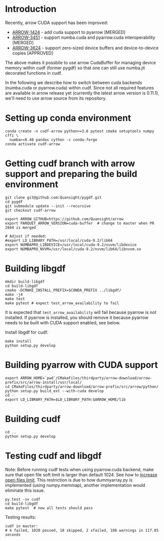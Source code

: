 # Introduction

Recently, arrow CUDA support has been improved:

+ [ARROW-1424](https://github.com/apache/arrow/pull/2536) - add cuda support to pyarrow [MERGED]
+ [ARROW-3451](https://github.com/apache/arrow/pull/2732) - support numba.cuda and pyarrow.cuda interoperability [MERGED]
+ [ARROW-3624](https://github.com/apache/arrow/pull/2844) - support zero-sized device buffers and device-to-device copies [APPROVED]

The above makes it possbile to use arrow CudaBuffer for 
managing device memory within cudf (former pygdf) so 
that one can still use numba.jit decorated functions in cudf.
 
In the following we describe how to switch between cuda backends (numba.cuda or pyarrow.cuda)
within cudf. Since not all required features are available in arrow release yet
(currently the latest arrow version is 0.11.1),
we'll need to use arrow source from its repository.

# Setting up conda environment
```
conda create -n cudf-arrow python>=3.6 pytest cmake setuptools numpy cffi \
  numba>=0.40 pandas cython -c conda-forge
conda activate cudf-arrow
```

# Getting cudf branch with arrow support and preparing the build environment

```
git clone git@github.com:Quansight/pygdf.git
cd pygdf
git submodule update --init --recursive
git checkout cudf-arrow

export ARROW_GITHUB=https://github.com/Quansight/arrow
export PARQUET_ARROW_VERSION=cuda-buffer  # change to master when PR 2844 is merged

# Adjust if needed:
#export LD_LIBRARY_PATH=/usr/local/cuda-9.2/lib64
export NUMBAPRO_LIBDEVICE=/usr/local/cuda-9.2/nvvm/libdevice
export NUMBAPRO_NVVM=/usr/local/cuda-9.2/nvvm/lib64/libnvvm.so
```

# Building libgdf

```
mkdir build-libgdf
cd build-libgdf
cmake -DCMAKE_INSTALL_PREFIX=$CONDA_PREFIX ../libgdf/
make -j4
make test
make pytest # expect test_arrow_availability to fail
```
It is expected that `test_arrow_availability` will fail because pyarrow is not installed. 
If pyarrow is installed, you should remove it because pyarrow needs to be built with 
CUDA support enabled, see below.

Install libgdf for cudf:
```
make install
python setup.py develop
```

# Building pyarrow with CUDA support

```
export ARROW_HOME=`pwd`/CMakeFiles/thirdparty/arrow-download/arrow-prefix/src/arrow-install/usr/local/
cd CMakeFiles/thirdparty/arrow-download/arrow-prefix/src/arrow/python/
python setup.py build_ext --with-cuda develop
cd -
export LD_LIBRARY_PATH=$LD_LIBRARY_PATH:$ARROW_HOME/lib
```

# Building cudf

```
cd ..
python setup.py develop
```

# Testing cudf and libgdf

Note: Before running cudf tests when using pyarrow.cuda backend, make sure that open file soft limit is larger than default 1024. See how to [increase open files limit](https://easyengine.io/tutorials/linux/increase-open-files-limit/).
This restriction is due to how dummyarray.py is implemented (using numpy.memmap), another implementation would eliminate this issue.

```
py.test -sv cudf
cd build-libgdf
make pytest  # now all tests should pass
```

Testing results:
```
cudf in master:
# 4 failed, 1020 passed, 18 skipped, 2 xfailed, 108 warnings in 117.85 seconds


```

